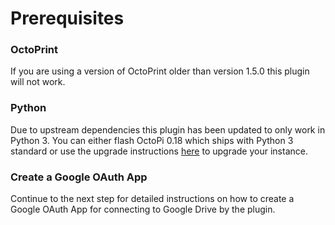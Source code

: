 # Prerequisites

### OctoPrint

If you are using a version of OctoPrint older than version 1.5.0 this plugin will not work.

### Python

Due to upstream dependencies this plugin has been updated to only work in Python 3. You can either flash OctoPi 0.18 which ships with Python 3 standard or use the upgrade instructions [here](https://github.com/cp2004/Octoprint-Upgrade-To-Py3) to upgrade your instance.

### Create a Google OAuth App

Continue to the next step for detailed instructions on how to create a Google OAuth App for connecting to Google Drive by the plugin. 

